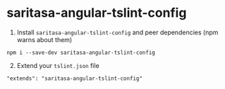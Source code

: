 # saritasa-angular-tslint-config

1. Install `saritasa-angular-tslint-config` and peer dependencies (npm warns about them)
```
npm i --save-dev saritasa-angular-tslint-config
```
2. Extend your `tslint.json` file
```
"extends": "saritasa-angular-tslint-config"
```
